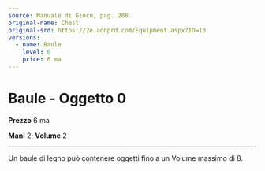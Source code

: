 ```yaml
---
source: Manuale di Gioco, pag. 288
original-name: Chest
original-srd: https://2e.aonprd.com/Equipment.aspx?ID=13
versions:
  - name: Baule
    level: 0
    price: 6 ma
---
```


# Baule - Oggetto 0

**Prezzo** 6 ma

**Mani** 2; **Volume** 2

---

Un baule di legno può contenere oggetti fino a un Volume massimo di 8.
